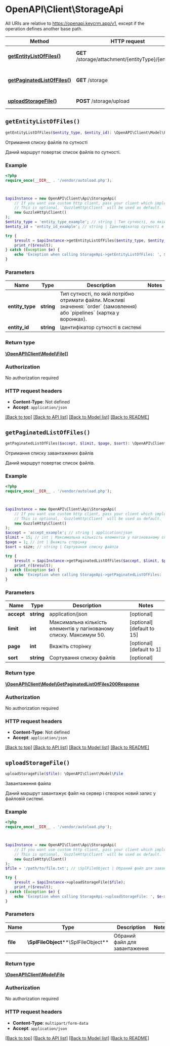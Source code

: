 # OpenAPI\Client\StorageApi

All URIs are relative to https://openapi.keycrm.app/v1, except if the operation defines another base path.

| Method | HTTP request | Description |
| ------------- | ------------- | ------------- |
| [**getEntityListOfFiles()**](StorageApi.md#getEntityListOfFiles) | **GET** /storage/attachment/{entityType}/{entityId} | Отримання списку файлів по сутності |
| [**getPaginatedListOfFiles()**](StorageApi.md#getPaginatedListOfFiles) | **GET** /storage | Отримання списку завантажених файлів |
| [**uploadStorageFile()**](StorageApi.md#uploadStorageFile) | **POST** /storage/upload | Завантаження файла |


## `getEntityListOfFiles()`

```php
getEntityListOfFiles($entity_type, $entity_id): \OpenAPI\Client\Model\File[]
```

Отримання списку файлів по сутності

Даний маршрут повертає список файлів по сутності.

### Example

```php
<?php
require_once(__DIR__ . '/vendor/autoload.php');



$apiInstance = new OpenAPI\Client\Api\StorageApi(
    // If you want use custom http client, pass your client which implements `GuzzleHttp\ClientInterface`.
    // This is optional, `GuzzleHttp\Client` will be used as default.
    new GuzzleHttp\Client()
);
$entity_type = 'entity_type_example'; // string | Тип сутності, по якій потрібно отримати файли. Можливі значення: `order` (замовлення) або `pipelines` (картка у воронках).
$entity_id = 'entity_id_example'; // string | Ідентифікатор сутності в системі

try {
    $result = $apiInstance->getEntityListOfFiles($entity_type, $entity_id);
    print_r($result);
} catch (Exception $e) {
    echo 'Exception when calling StorageApi->getEntityListOfFiles: ', $e->getMessage(), PHP_EOL;
}
```

### Parameters

| Name | Type | Description  | Notes |
| ------------- | ------------- | ------------- | ------------- |
| **entity_type** | **string**| Тип сутності, по якій потрібно отримати файли. Можливі значення: &#x60;order&#x60; (замовлення) або &#x60;pipelines&#x60; (картка у воронках). | |
| **entity_id** | **string**| Ідентифікатор сутності в системі | |

### Return type

[**\OpenAPI\Client\Model\File[]**](../Model/File.md)

### Authorization

No authorization required

### HTTP request headers

- **Content-Type**: Not defined
- **Accept**: `application/json`

[[Back to top]](#) [[Back to API list]](../../README.md#endpoints)
[[Back to Model list]](../../README.md#models)
[[Back to README]](../../README.md)

## `getPaginatedListOfFiles()`

```php
getPaginatedListOfFiles($accept, $limit, $page, $sort): \OpenAPI\Client\Model\GetPaginatedListOfFiles200Response
```

Отримання списку завантажених файлів

Даний маршрут повертає список файлів.

### Example

```php
<?php
require_once(__DIR__ . '/vendor/autoload.php');



$apiInstance = new OpenAPI\Client\Api\StorageApi(
    // If you want use custom http client, pass your client which implements `GuzzleHttp\ClientInterface`.
    // This is optional, `GuzzleHttp\Client` will be used as default.
    new GuzzleHttp\Client()
);
$accept = 'accept_example'; // string | application/json
$limit = 15; // int | Максимальна кількість елементів у пагінованому списку. Максимум 50.
$page = 1; // int | Вкажіть сторінку
$sort = size; // string | Сортування списку файлів

try {
    $result = $apiInstance->getPaginatedListOfFiles($accept, $limit, $page, $sort);
    print_r($result);
} catch (Exception $e) {
    echo 'Exception when calling StorageApi->getPaginatedListOfFiles: ', $e->getMessage(), PHP_EOL;
}
```

### Parameters

| Name | Type | Description  | Notes |
| ------------- | ------------- | ------------- | ------------- |
| **accept** | **string**| application/json | [optional] |
| **limit** | **int**| Максимальна кількість елементів у пагінованому списку. Максимум 50. | [optional] [default to 15] |
| **page** | **int**| Вкажіть сторінку | [optional] [default to 1] |
| **sort** | **string**| Сортування списку файлів | [optional] |

### Return type

[**\OpenAPI\Client\Model\GetPaginatedListOfFiles200Response**](../Model/GetPaginatedListOfFiles200Response.md)

### Authorization

No authorization required

### HTTP request headers

- **Content-Type**: Not defined
- **Accept**: `application/json`

[[Back to top]](#) [[Back to API list]](../../README.md#endpoints)
[[Back to Model list]](../../README.md#models)
[[Back to README]](../../README.md)

## `uploadStorageFile()`

```php
uploadStorageFile($file): \OpenAPI\Client\Model\File
```

Завантаження файла

Даний маршрут завантажує файл на сервер і створює новий запис у файловій системі.

### Example

```php
<?php
require_once(__DIR__ . '/vendor/autoload.php');



$apiInstance = new OpenAPI\Client\Api\StorageApi(
    // If you want use custom http client, pass your client which implements `GuzzleHttp\ClientInterface`.
    // This is optional, `GuzzleHttp\Client` will be used as default.
    new GuzzleHttp\Client()
);
$file = '/path/to/file.txt'; // \SplFileObject | Обраний файл для завантаження

try {
    $result = $apiInstance->uploadStorageFile($file);
    print_r($result);
} catch (Exception $e) {
    echo 'Exception when calling StorageApi->uploadStorageFile: ', $e->getMessage(), PHP_EOL;
}
```

### Parameters

| Name | Type | Description  | Notes |
| ------------- | ------------- | ------------- | ------------- |
| **file** | **\SplFileObject****\SplFileObject**| Обраний файл для завантаження | |

### Return type

[**\OpenAPI\Client\Model\File**](../Model/File.md)

### Authorization

No authorization required

### HTTP request headers

- **Content-Type**: `multipart/form-data`
- **Accept**: `application/json`

[[Back to top]](#) [[Back to API list]](../../README.md#endpoints)
[[Back to Model list]](../../README.md#models)
[[Back to README]](../../README.md)
